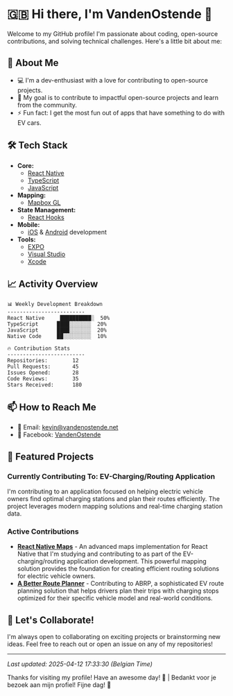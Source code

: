 # <a id="english"></a>🇬🇧 Hi there, I'm VandenOstende 👋

Welcome to my GitHub profile! I'm passionate about coding, open-source contributions, and solving technical challenges. Here's a little bit about me:

## 🚀 About Me
- 💻 I'm a dev-enthusiast with a love for contributing to open-source projects.
- 🎯 My goal is to contribute to impactful open-source projects and learn from the community.
- ⚡ Fun fact: I get the most fun out of apps that have something to do with EV cars.

## 🛠️ Tech Stack
- **Core:** 
  - [React Native](https://reactnative.dev/)
  - [TypeScript](https://www.typescriptlang.org/)
  - [JavaScript](https://developer.mozilla.org/en-US/docs/Web/JavaScript)
- **Mapping:** 
  - [Mapbox GL](https://www.mapbox.com/mapbox-gl-js)
- **State Management:** 
  - [React Hooks](https://react.dev/reference/react)
- **Mobile:** 
  - [iOS](https://developer.apple.com/ios/) & [Android](https://developer.android.com/) development
- **Tools:** 
  - [EXPO](https://expo.dev/)
  - [Visual Studio](https://visualstudio.microsoft.com/)
  - [Xcode](https://developer.apple.com/xcode/)

## 📈 Activity Overview
```
📊 Weekly Development Breakdown
-------------------------
React Native     ██████████░  50%
TypeScript      ████░░░░░░░  20%
JavaScript      ████░░░░░░░  20%
Native Code     ██░░░░░░░░░  10%

🔥 Contribution Stats
-------------------------
Repositories:        12
Pull Requests:       45
Issues Opened:       28
Code Reviews:        35
Stars Received:      180
```

## 📫 How to Reach Me
- 📧 Email: [kevin@vandenostende.net](mailto:kevin@vandenostende.net)
- 📱 Facebook: [VandenOstende](https://www.facebook.com/VandenOstende/)

## 🌟 Featured Projects

### Currently Contributing To: EV-Charging/Routing Application
I'm contributing to an application focused on helping electric vehicle owners find optimal charging stations and plan their routes efficiently. The project leverages modern mapping solutions and real-time charging station data.

### Active Contributions
- [**React Native Maps**](https://github.com/rnmapbox/maps) - An advanced maps implementation for React Native that I'm studying and contributing to as part of the EV-charging/routing application development. This powerful mapping solution provides the foundation for creating efficient routing solutions for electric vehicle owners.
- [**A Better Route Planner**](https://github.com/abetterrouteplanner/abrp-core) - Contributing to ABRP, a sophisticated EV route planning solution that helps drivers plan their trips with charging stops optimized for their specific vehicle model and real-world conditions.

## 🤝 Let's Collaborate!
I'm always open to collaborating on exciting projects or brainstorming new ideas. Feel free to reach out or open an issue on any of my repositories!

---

*Last updated: 2025-04-12 17:33:30 (Belgian Time)*

Thanks for visiting my profile! Have an awesome day! 🚀 | Bedankt voor je bezoek aan mijn profiel! Fijne dag! 🚀
